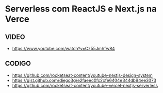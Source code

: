 # Serverless com ReactJS e Next.js na Verce

## VIDEO

- https://www.youtube.com/watch?v=Cz55Jmhfw84

## CODIGO

- https://github.com/rocketseat-content/youtube-nextjs-design-system
- https://gist.github.com/diego3g/e2faeec0fc2cfe6404e344db94ee3073
- https://github.com/rocketseat-content/youtube-vercel-nextjs-serverless
